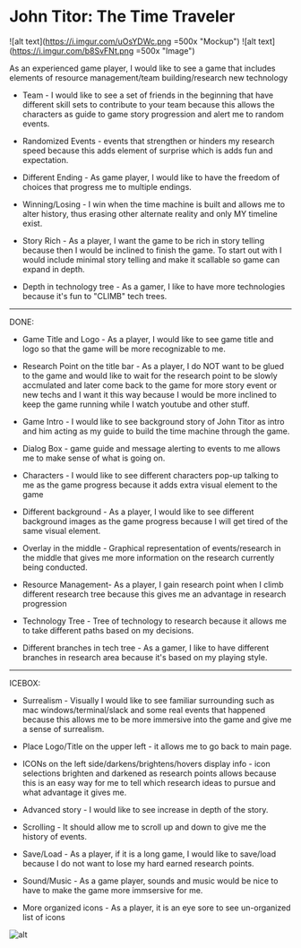 # John Titor: The Time Traveler

![alt text](https://i.imgur.com/uOsYDWc.png =500x "Mockup")
![alt text](https://i.imgur.com/b8SvFNt.png =500x "Image")

As an experienced game player, I would like to see a game that includes elements of resource management/team building/research new technology

* Team - I would like to see a set of friends in the beginning that have different skill sets to contribute to your team because this allows the characters as guide to game story progression and alert me to random events.

* Randomized Events - events that strengthen or hinders my research speed because this adds element of surprise which is adds fun and expectation.

* Different Ending - As game player, I would like to have the freedom of choices that progress me to multiple endings.

* Winning/Losing - I win when the time machine is built and allows me to alter history, thus erasing other alternate reality and only MY timeline exist.

* Story Rich - As a player, I want the game to be rich in story telling because then I would be inclined to finish the game. To start out with I would include minimal story telling and make it scallable so game can expand in depth.

* Depth in technology tree - As a gamer, I like to have more technologies because it's fun to "CLIMB" tech trees.

---
DONE:

* Game Title and Logo - As a player, I would like to see game title and logo so that the game will be more recognizable to me.

* Research Point on the title bar - As a player, I do NOT want to be glued to the game and would like to wait for the research point to be slowly accmulated and later come back to the game for more story event or new techs and I want it this way because I would be more inclined to keep the game running while I watch youtube and other stuff.

* Game Intro - I would like to see background story of John Titor as intro and him acting as my guide to build the time machine through the game.

* Dialog Box - game guide and message alerting to events to me allows me to make sense of what is going on.

* Characters - I would like to see different characters pop-up talking to me as the game progress because it adds extra visual element to the game

* Different background - As a player, I would like to see different background images as the game progress because I will get tired of the same visual element.

* Overlay in the middle - Graphical representation of events/research in the middle that gives me more information on the research currently being conducted.

* Resource Management- As a player, I gain research point when I climb different research tree because this gives me an advantage in research progression

* Technology Tree - Tree of technology to research because it allows me to take different paths based on my decisions.

* Different branches in tech tree - As a gamer, I like to have different branches in research area because it's based on my playing style.
---


ICEBOX:

* Surrealism -  Visually I would like to see familiar surrounding such as mac windows/terminal/slack and some real events that happened because this allows me to be more immersive into the game and give me a sense of surrealism.

* Place Logo/Title on the upper left - it allows me to go back to main page.

* ICONs on the left side/darkens/brightens/hovers display info - icon selections brighten and darkened as research points allows because this is an easy way for me to tell which research ideas to pursue and what advantage it gives me.

* Advanced story - I would like to see increase in depth of the story.

* Scrolling - It should allow me to scroll up and down  to give me the history of events.

* Save/Load - As a player, if it is a long game, I would like to save/load because I do not want to lose my hard earned research points.

* Sound/Music - As a game player, sounds and music would be nice to have to make the game more immsersive for me.

* More organized icons - As a player, it is an eye sore to see un-organized list of icons












![alt](src)